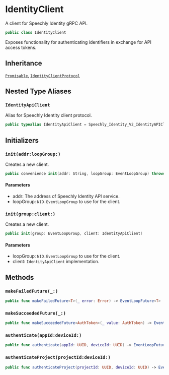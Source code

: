 # IdentityClient

A client for Speechly Identity gRPC API.

``` swift
public class IdentityClient
```

Exposes functionality for authenticating identifiers in exchange for API access tokens.

## Inheritance

[`Promisable`](Promisable), [`IdentityClientProtocol`](IdentityClientProtocol)

## Nested Type Aliases

### `IdentityApiClient`

Alias for Speechly Identity client protocol.

``` swift
public typealias IdentityApiClient = Speechly_Identity_V2_IdentityAPIClientProtocol
```

## Initializers

### `init(addr:loopGroup:)`

Creates a new client.

``` swift
public convenience init(addr: String, loopGroup: EventLoopGroup) throws
```

#### Parameters

  - addr: The address of Speechly Identity API service.
  - loopGroup: `NIO.EventLoopGroup` to use for the client.

### `init(group:client:)`

Creates a new client.

``` swift
public init(group: EventLoopGroup, client: IdentityApiClient)
```

#### Parameters

  - loopGroup: `NIO.EventLoopGroup` to use for the client.
  - client: `IdentityApiClient` implementation.

## Methods

### `makeFailedFuture(_:)`

``` swift
public func makeFailedFuture<T>(_ error: Error) -> EventLoopFuture<T>
```

### `makeSucceededFuture(_:)`

``` swift
public func makeSucceededFuture<AuthToken>(_ value: AuthToken) -> EventLoopFuture<AuthToken>
```

### `authenticate(appId:deviceId:)`

``` swift
public func authenticate(appId: UUID, deviceId: UUID) -> EventLoopFuture<ApiAccessToken>
```

### `authenticateProject(projectId:deviceId:)`

``` swift
public func authenticateProject(projectId: UUID, deviceId: UUID) -> EventLoopFuture<ApiAccessToken>
```
